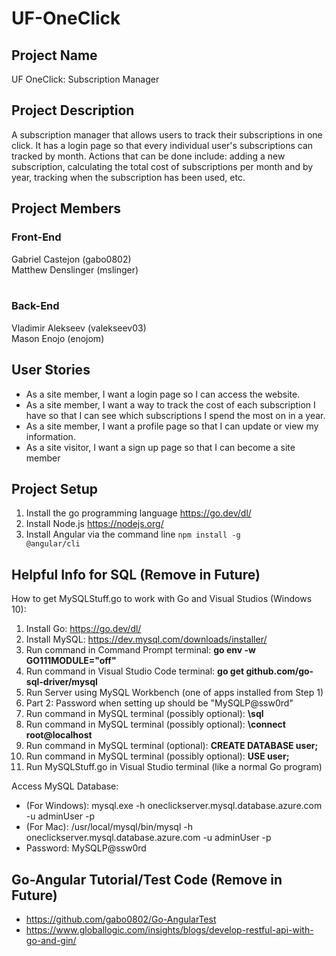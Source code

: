 # UF-OneClick

## Project Name
UF OneClick: Subscription Manager

## Project Description
A subscription manager that allows users to track their subscriptions in one click. It has a login page so that every individual user's subscriptions can tracked by month. Actions that can be done include: adding a new subscription, calculating the total cost of subscriptions per month and by year, tracking when the subscription has been used, etc.

## Project Members
### Front-End
Gabriel Castejon (gabo0802) <br>
Matthew Denslinger (mslinger) <br><br>

### Back-End
Vladimir Alekseev (valekseev03) <br>
Mason Enojo (enojom) <br>

## User Stories
* As a site member, I want a login page so I can access the website.
* As a site member, I want a way to track the cost of each subscription I have so that I can see which subscriptions I spend the most on in a year.
* As a site member, I want a profile page so that I can update or view my information.
* As a site visitor, I want a sign up page so that I can become a site member

## Project Setup
1) Install the go programming language https://go.dev/dl/
2) Install Node.js https://nodejs.org/
3) Install Angular via the command line <code>npm install -g @angular/cli</code>



## Helpful Info for SQL (Remove in Future)
How to get MySQLStuff.go to work with Go and Visual Studios (Windows 10):
1) Install Go: https://go.dev/dl/
2) Install MySQL: https://dev.mysql.com/downloads/installer/ 
3) Run command in Command Prompt terminal:  <b> go env -w GO111MODULE="off" </b>
4) Run command in Visual Studio Code terminal:  <b> go get github.com/go-sql-driver/mysql </b>
5) Run Server using MySQL Workbench (one of apps installed from Step 1)
5) Part 2: Password when setting up should be "MySQLP@ssw0rd"
6) Run command in MySQL terminal (possibly optional): <b> \sql  </b>
7) Run command in MySQL terminal (possibly optional): <b> \connect root@localhost  </b>
8) Run command in MySQL terminal (optional): <b> CREATE DATABASE user;  </b>
9) Run command in MySQL terminal (possibly optional): <b> USE user; </b>
10) Run MySQLStuff.go in Visual Studio terminal (like a normal Go program)

Access MySQL Database:
* (For Windows): mysql.exe -h oneclickserver.mysql.database.azure.com -u adminUser -p
* (For Mac): /usr/local/mysql/bin/mysql -h oneclickserver.mysql.database.azure.com -u adminUser -p
* Password: MySQLP@ssw0rd

## Go-Angular Tutorial/Test Code (Remove in Future)

* https://github.com/gabo0802/Go-AngularTest 
* https://www.globallogic.com/insights/blogs/develop-restful-api-with-go-and-gin/
